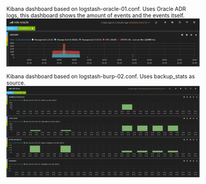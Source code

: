 Kibana dashboard based on logstash-oracle-01.conf. Uses Oracle ADR logs, this dashboard shows the amount of events and the events itself.
![Oracle](oracle-01.png?raw=true)

Kibana dashboard based on logstash-burp-02.conf. Uses backup_stats as source.
![Burp](burp-02.png?raw=true)
